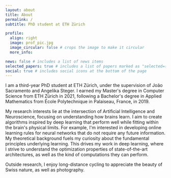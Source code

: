 ```yaml
---
layout: about
title: About
permalink: /
subtitle: PhD student at ETH Zürich

profile:
  align: right
  image: prof_pic.jpg
  image_circular: false # crops the image to make it circular
  more_info:

news: false # includes a list of news items
selected_papers: true # includes a list of papers marked as "selected={true}"
social: true # includes social icons at the bottom of the page
---
```


I am a third-year PhD student at ETH Zürich, under the supervision of João Sacramento and Angelika Steger. I earned my Master's degree in Computer Science from ETH Zürich in 2021, following a Bachelor's degree in Applied Mathematics from École Polytechnique in Palaiseau, France, in 2019.

My research interests lie at the intersection of Artificial Intelligence and Neuroscience, focusing on understanding how brains learn. I aim to create algorithms inspired by deep learning that perform well while fitting within the brain's physical limits. For example, I'm interested in developing online learning rules for neural networks that do not require any future information. My theoretical background fuels my curiosity about the fundamental principles underlying learning. This drives my work in deep learning, where I strive to understand the optimization properties of state-of-the-art architectures, as well as the kind of computations they can perform.

Outside research, I enjoy long-distance cycling to appreciate the beauty of Swiss nature, as well as photography.

<br/>
<br/>